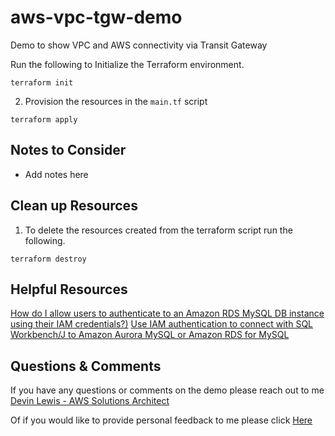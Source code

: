 # aws-vpc-tgw-demo
Demo to show VPC and AWS connectivity via Transit Gateway


Run the following to Initialize the Terraform environment.

```
terraform init
```

2. Provision the resources in the `main.tf` script

```
terraform apply
```

## Notes to Consider
* Add notes here

## Clean up Resources
1. To delete the resources created from the terraform script run the following.
```
terraform destroy
```

## Helpful Resources
[How do I allow users to authenticate to an Amazon RDS MySQL DB instance using their IAM credentials?)](https://aws.amazon.com/premiumsupport/knowledge-center/users-connect-rds-iam/)
[Use IAM authentication to connect with SQL Workbench/J to Amazon Aurora MySQL or Amazon RDS for MySQL](https://aws.amazon.com/blogs/database/use-iam-authentication-to-connect-with-sql-workbenchj-to-amazon-aurora-mysql-or-amazon-rds-for-mysql/)


## Questions & Comments
If you have any questions or comments on the demo please reach out to me [Devin Lewis - AWS Solutions Architect](mailto:lwdvin@amazon.com?subject=AWS%2FTerraform%20FMS%20Create%20Application%20List%20%28aws-terraform-fms-put-apps-list%29)

Of if you would like to provide personal feedback to me please click [Here](https://feedback.aws.amazon.com/?ea=lwdvin&fn=Devin&ln=Lewis)